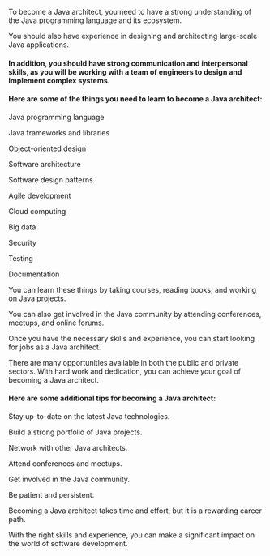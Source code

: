 To become a Java architect, you need to have a strong understanding of the Java programming language and its ecosystem. 

You should also have experience in designing and architecting large-scale Java applications. 

#### In addition, you should have strong communication and interpersonal skills, as you will be working with a team of engineers to design and implement complex systems.

#### Here are some of the things you need to learn to become a Java architect:

Java programming language

Java frameworks and libraries

Object-oriented design

Software architecture

Software design patterns

Agile development

Cloud computing

Big data

Security

Testing

Documentation

You can learn these things by taking courses, reading books, and working on Java projects.

You can also get involved in the Java community by attending conferences, meetups, and online forums.

Once you have the necessary skills and experience, you can start looking for jobs as a Java architect. 

There are many opportunities available in both the public and private sectors. With hard work and dedication, you can achieve your goal of becoming a Java architect.

#### Here are some additional tips for becoming a Java architect:

Stay up-to-date on the latest Java technologies.

Build a strong portfolio of Java projects.

Network with other Java architects.

Attend conferences and meetups.

Get involved in the Java community.

Be patient and persistent.

Becoming a Java architect takes time and effort, but it is a rewarding career path. 

With the right skills and experience, you can make a significant impact on the world of software development.
